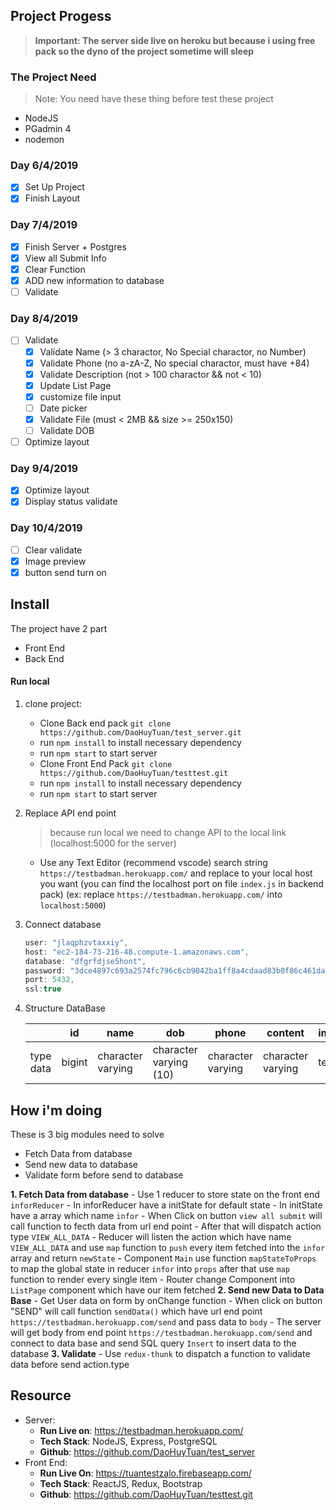 ## Project Progess
> **Important: The server side live on heroku but because i using free pack so the dyno of the project sometime will sleep**
### The Project Need
   > Note: You need have these thing before test these project 
   
   - NodeJS
   - PGadmin 4
   - nodemon
### Day 6/4/2019
- [X] Set Up Project
- [X] Finish Layout
### Day 7/4/2019
- [X] Finish Server + Postgres
- [X] View all Submit Info
- [X] Clear Function 
- [X] ADD new information to database
- [ ] Validate 

### Day 8/4/2019
- [ ] Validate
    + [X] Validate Name (> 3 charactor, No Special charactor, no Number)
    + [X] Validate Phone (no a-zA-Z, No special charactor, must have +84)
    + [X] Validate Description (not > 100 charactor && not < 10)
    + [X] Update List Page
    + [X] customize file input
    + [ ] Date picker
    + [X] Validate File (must < 2MB && size >= 250x150)
    + [ ] Validate DOB
- [ ] Optimize layout
### Day 9/4/2019
- [X] Optimize layout
- [X] Display status validate
### Day 10/4/2019
- [ ] Clear validate
- [X] Image preview
- [X] button send turn on
## Install  
  The project have 2 part 
  - Front End  
  - Back End 
#### Run local
  1. clone project: 
     - Clone Back end pack `git clone https://github.com/DaoHuyTuan/test_server.git`
     - run `npm install` to install necessary dependency
     - run `npm start` to start server
     - Clone Front End Pack `git clone https://github.com/DaoHuyTuan/testtest.git`
     - run `npm install` to install necessary dependency
     - run `npm start` to start server 
 2. Replace API end point 
    > because run local we need to change API to the local link (localhost:5000 for the server)
     - Use any Text Editor (recommend vscode) search string `https://testbadman.herokuapp.com/` and replace to your local host you want (you can find the localhost port on file `index.js` in backend pack) (ex: replace `https://testbadman.herokuapp.com/` into `localhost:5000`)
 3. Connect database 
    ```js
    user: "jlaqphzvtaxxiy",
    host: "ec2-184-73-216-48.compute-1.amazonaws.com",
    database: "dfgrfdjse5hont",
    password: "3dce4897c693a2574fc796c6cb9042ba1ff8a4cdaad83b0f86c461da28bdb906",
    port: 5432,
    ssl:true 
    ```
4. Structure DataBase

    || id   | name | dob | phone | content | image |
    |-------|------|------|-----|-------|---------|-------|
    |type data  | bigint |character varying     |  character varying (10)     |    character varying     |     character varying  |text   
## How i'm doing
   These is 3 big modules need to solve 
   - Fetch Data from database
   - Send new data to database
   - Validate form before send to database

   **1. Fetch Data from database**
     - Use 1 reducer to store state on the front end `inforReducer`
     - In inforReducer have a initState for default state 
     - In initState have a array which name `infor`
     - When Click on button `view all submit` will call function to fecth data from url end point
     - After that will dispatch action type ``VIEW_ALL_DATA``
     - Reducer will listen the action which have name ``VIEW_ALL_DATA`` and use `map` function to `push` every item fetched into the `infor` array and return ``newState``
     - Component `Main` use function `mapStateToProps` to map the global state in reducer `infor` into `props` after that use `map` function to render every single item
     - Router change Component into `ListPage` component which have our item fetched
   **2. Send new Data to Data Base**
     - Get User data on form by onChange function 
     - When click on button "SEND" will call function `sendData()` which have url end point `https://testbadman.herokuapp.com/send`
     and pass data to `body`
     - The server will get body from end point `https://testbadman.herokuapp.com/send` and connect to data base and send SQL query `Insert` to insert data to the database
   **3. Validate**
     - Use `redux-thunk` to dispatch a function to validate data before send action.type 
     
## Resource
- Server: 
    + **Run Live on**: https://testbadman.herokuapp.com/ 
    + **Tech Stack**: NodeJS, Express, PostgreSQL
    + **Github**: https://github.com/DaoHuyTuan/test_server
- Front End:
    + **Run Live On**: https://tuantestzalo.firebaseapp.com/
    + **Tech Stack**: ReactJS, Redux, Bootstrap
    + **Github**: https://github.com/DaoHuyTuan/testtest.git
